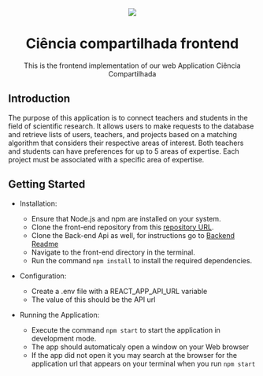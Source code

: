 <div align="center">
    <img src="https://github.com/CienciaCompartilhada/CC_backend/assets/83618808/c898e794-7e81-4c10-a89c-8671c1c99014"/>
</div>

<div align="center">
  <h1>Ciência compartilhada frontend</h1>
</div>

<div align="center">
  <p>This is the frontend implementation of our web Application Ciência Compartilhada</p>
</div>

## Introduction
The purpose of this application is to connect teachers and students in the field of scientific research. 
It allows users to make requests to the database and retrieve lists of users, teachers, and projects 
based on a matching algorithm that considers their respective areas of interest. Both teachers and students 
can have preferences for up to 5 areas of expertise. Each project must be associated with a specific area of expertise.

## Getting Started
- Installation:

    - Ensure that Node.js and npm are installed on your system.
    - Clone the front-end repository from this [repository URL](https://github.com/CienciaCompartilhada/CC_backend).
    - Clone the Back-end Api as well, for instructions go to [Backend Readme](https://github.com/CienciaCompartilhada/CC_backend)
    - Navigate to the front-end directory in the terminal.
    - Run the command ```npm install``` to install the required dependencies.

- Configuration:

    - Create a .env file with a REACT_APP_API_URL variable
    - The value of this should be the API url
      
- Running the Application:

    - Execute the command ```npm start``` to start the application in development mode.
    - The app should automaticaly open a window on your Web browser
    - If the app did not open it you may search at the browser for the application url that appears on your terminal when you run ```npm start```
